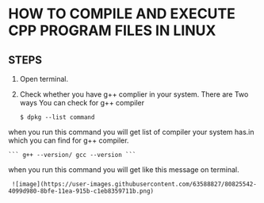 # **HOW TO COMPILE AND EXECUTE CPP PROGRAM FILES IN LINUX**

## STEPS
1. Open terminal.
2. Check whether you have g++ complier in your system.
There are Two ways You can check for g++ compiler

	``` $ dpkg --list command ```
  
  when you run this command you will get list of compiler your system has.in which you can find for g++ compiler.
  
	``` g++ --version/ gcc --version ```
  
  when you run this command you will get like this message on terminal.
  
  
     ![image](https://user-images.githubusercontent.com/63588827/80825542-4099d980-8bfe-11ea-915b-c1eb8359711b.png)
